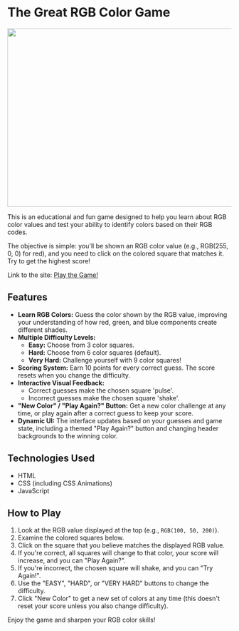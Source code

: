 <h1>The Great RGB Color Game</h1>
<img width="800" height="400" src="https://media.giphy.com/media/l4v2XJjjFPenNyTIkJ/giphy.gif" style="max-width:100%;">

<p>This is an educational and fun game designed to help you learn about RGB color values and test your ability to identify colors based on their RGB codes.</p>

<p>The objective is simple: you'll be shown an RGB color value (e.g., RGB(255, 0, 0) for red), and you need to click on the colored square that matches it. Try to get the highest score!</p>

<p>Link to the site: <a href="https://atifshafi.github.io/colorGame/">Play the Game!</a></p>

<h2>Features</h2>

*   **Learn RGB Colors:** Guess the color shown by the RGB value, improving your understanding of how red, green, and blue components create different shades.
*   **Multiple Difficulty Levels:**
    *   **Easy:** Choose from 3 color squares.
    *   **Hard:** Choose from 6 color squares (default).
    *   **Very Hard:** Challenge yourself with 9 color squares!
*   **Scoring System:** Earn 10 points for every correct guess. The score resets when you change the difficulty.
*   **Interactive Visual Feedback:**
    *   Correct guesses make the chosen square 'pulse'.
    *   Incorrect guesses make the chosen square 'shake'.
*   **"New Color" / "Play Again?" Button:** Get a new color challenge at any time, or play again after a correct guess to keep your score.
*   **Dynamic UI:** The interface updates based on your guesses and game state, including a themed "Play Again?" button and changing header backgrounds to the winning color.

<h2>Technologies Used</h2>

*   HTML
*   CSS (including CSS Animations)
*   JavaScript

<h2>How to Play</h2>

1.  Look at the RGB value displayed at the top (e.g., `RGB(100, 50, 200)`).
2.  Examine the colored squares below.
3.  Click on the square that you believe matches the displayed RGB value.
4.  If you're correct, all squares will change to that color, your score will increase, and you can "Play Again?".
5.  If you're incorrect, the chosen square will shake, and you can "Try Again!".
6.  Use the "EASY", "HARD", or "VERY HARD" buttons to change the difficulty.
7.  Click "New Color" to get a new set of colors at any time (this doesn't reset your score unless you also change difficulty).

Enjoy the game and sharpen your RGB color skills!

